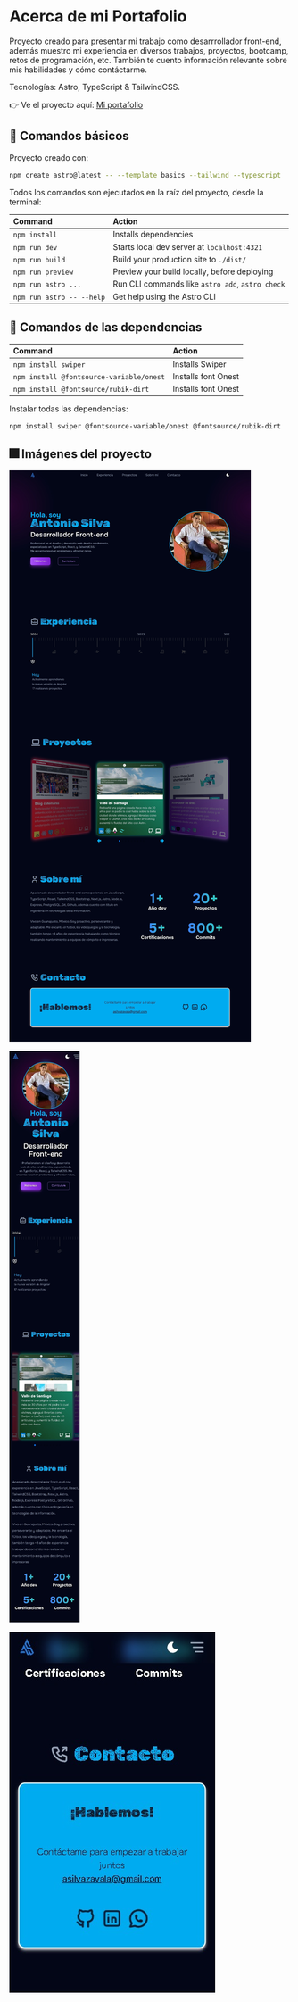# Acerca de mi Portafolio

Proyecto creado para presentar mi trabajo como desarrrollador front-end, además muestro mi experiencia en diversos trabajos, proyectos, bootcamp, retos de programación, etc. También te cuento información relevante sobre mis habilidades y cómo contáctarme.

Tecnologías: Astro, TypeScript & TailwindCSS.

👉 Ve el proyecto aquí: [Mi portafolio](https://as-work.vercel.app/)

## 🧞 Comandos básicos

Proyecto creado con:

```sh
npm create astro@latest -- --template basics --tailwind --typescript
```

Todos los comandos son ejecutados en la raíz del proyecto, desde la terminal:

| Command                   | Action                                           |
| :------------------------ | :----------------------------------------------- |
| `npm install`             | Installs dependencies                            |
| `npm run dev`             | Starts local dev server at `localhost:4321`      |
| `npm run build`           | Build your production site to `./dist/`          |
| `npm run preview`         | Preview your build locally, before deploying     |
| `npm run astro ...`       | Run CLI commands like `astro add`, `astro check` |
| `npm run astro -- --help` | Get help using the Astro CLI                     |

## 👀 Comandos de las dependencias

| Command                                  | Action              |
| :--------------------------------------- | :------------------ |
| `npm install swiper`                     | Installs Swiper     |
| `npm install @fontsource-variable/onest` | Installs font Onest |
| `npm install @fontsource/rubik-dirt`     | Installs font Onest |

Instalar todas las dependencias:

```sh
npm install swiper @fontsource-variable/onest @fontsource/rubik-dirt
```

## 🎆 Imágenes del proyecto

![logo](https://github.com/Asilvazavala/My-Portfolio/blob/31a5873c76318590e97c59254027e6e2686c5272/src/imagenes/Mobile/Portfolio/portfolio.png)

![logo](https://github.com/Asilvazavala/My-Portfolio/blob/31a5873c76318590e97c59254027e6e2686c5272/src/imagenes/Mobile/Portfolio/portfolioMobile.png)

![logo](https://github.com/Asilvazavala/My-Portfolio/blob/31a5873c76318590e97c59254027e6e2686c5272/src/imagenes/Mobile/Portfolio/portfolioMobile2.png)

